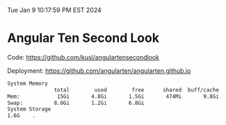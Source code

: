 Tue Jan  9 10:17:59 PM EST 2024

# Angular Ten Second Look

Code: https://github.com/kusl/angulartensecondlook

Deployment: https://github.com/angularten/angularten.github.io

```bash
System Memory
               total        used        free      shared  buff/cache   available
Mem:            15Gi       4.8Gi       1.5Gi       474Mi       9.8Gi        10Gi
Swap:          8.0Gi       1.2Gi       6.8Gi
System Storage
1.6G	.
```
```bash
